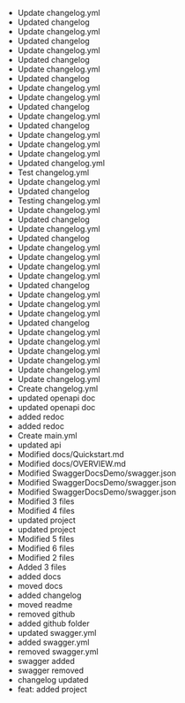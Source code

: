 - Update changelog.yml
- Updated changelog
- Update changelog.yml
- Updated changelog
- Update changelog.yml
- Updated changelog
- Update changelog.yml
- Updated changelog
- Update changelog.yml
- Update changelog.yml
- Updated changelog
- Update changelog.yml
- Updated changelog
- Update changelog.yml
- Update changelog.yml
- Update changelog.yml
- Updated changelog.yml
- Test changelog.yml
- Update changelog.yml
- Updated changelog
- Testing changelog.yml
- Update changelog.yml
- Updated changelog
- Update changelog.yml
- Updated changelog
- Update changelog.yml
- Update changelog.yml
- Update changelog.yml
- Update changelog.yml
- Updated changelog
- Update changelog.yml
- Update changelog.yml
- Update changelog.yml
- Updated changelog
- Update changelog.yml
- Update changelog.yml
- Update changelog.yml
- Update changelog.yml
- Update changelog.yml
- Update changelog.yml
- Create changelog.yml
- updated openapi doc
- updated openapi doc
- added redoc
- added redoc
- Create main.yml
- updated api
- Modified docs/Quickstart.md
- Modified docs/OVERVIEW.md
- Modified SwaggerDocsDemo/swagger.json
- Modified SwaggerDocsDemo/swagger.json
- Modified SwaggerDocsDemo/swagger.json
- Modified 3 files
- Modified 4 files
- updated project
- updated project
- Modified 5 files
- Modified 6 files
- Modified 2 files
- Added 3 files
- added docs
- moved docs
- added changelog
- moved readme
- removed github
- added github folder
- updated swagger.yml
- added swagger.yml
- removed swagger.yml
- swagger added
- swagger removed
- changelog updated
- feat: added project